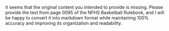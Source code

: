It seems that the original content you intended to provide is missing. Please provide the text from page 0095 of the NFHS Basketball Rulebook, and I will be happy to convert it into markdown format while maintaining 100% accuracy and improving its organization and readability.